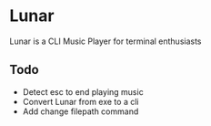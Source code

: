 # Lunar

Lunar is a CLI Music Player for terminal enthusiasts

## Todo

- Detect esc to end playing music
- Convert Lunar from exe to a cli
- Add change filepath command
